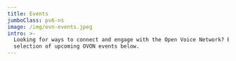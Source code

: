 ```yaml
---
title: Events
jumboClass: pv6-ns
image: /img/ovn-events.jpeg
intro: >-
  Looking for ways to connect and engage with the Open Voice Network? Browse our
  selection of upcoming OVON events below.
---
```



